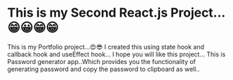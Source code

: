 # This is my Second React.js Project...😁😀😁😁

This is my Portfolio project...😍😎 I created this using state hook and callback hook and useEffect hook... I hope you will like this project...
This is Password generator app..Which provides you the functionality of generating password and copy the password to clipboard as well..
